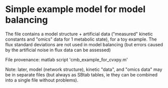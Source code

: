Simple example model for model balancing
========================================

The file contains a model structure + artificial data ("measured" kinetic constants and "omics" data for 1 metabolic state), for a toy example. The flux standard deviations are not used in model balancing (but errors caused by the artificial noise in flux data can be assessed)

File provenance: matlab script 'cmb_example_for_cvxpy.m'

Note: later, model (network structure), kinetic "data", and "omics data" may be in separate files (but always as SBtab tables, ie they can be combined into a single file without problems).

